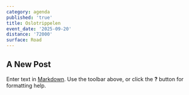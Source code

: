 ```yaml
---
category: agenda
published: 'true'
title: Oslotrippelen
event_date: '2025-09-20'
distance: '72000'
surface: Road
---
```

## A New Post

Enter text in [Markdown](http://daringfireball.net/projects/markdown/). Use the toolbar above, or click the **?** button for formatting help.
